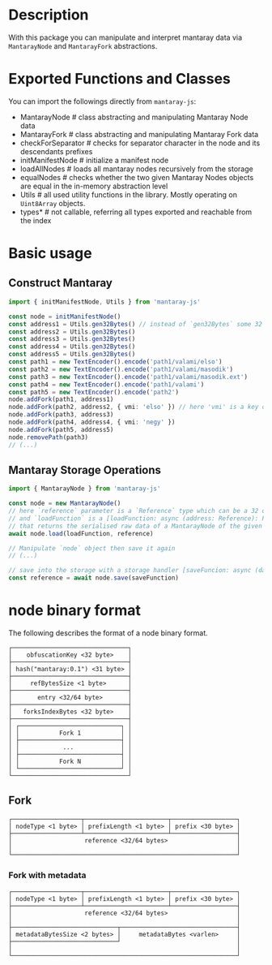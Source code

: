 # Description

With this package you can manipulate and interpret mantaray data via `MantarayNode` and `MantarayFork` abstractions.

# Exported Functions and Classes

You can import the followings directly from `mantaray-js`:

* MantarayNode        # class abstracting and manipulating Mantaray Node data
* MantarayFork        # class abstracting and manipulating Mantaray Fork data
* checkForSeparator   # checks for separator character in the node and its descendants prefixes
* initManifestNode    # initialize a manifest node
* loadAllNodes        # loads all mantaray nodes recursively from the storage
* equalNodes          # checks whether the two given Mantaray Nodes objects are equal in the in-memory abstraction level
* Utils               # all used utility functions in the library. Mostly operating on `Uint8Array` objects.
* types*              # not callable, referring all types exported and reachable from the index

# Basic usage

## Construct Mantaray

```ts
import { initManifestNode, Utils } from 'mantaray-js'

const node = initManifestNode()
const address1 = Utils.gen32Bytes() // instead of `gen32Bytes` some 32 bytes identifier that later could be retrieved from the storage
const address2 = Utils.gen32Bytes()
const address3 = Utils.gen32Bytes()
const address4 = Utils.gen32Bytes()
const address5 = Utils.gen32Bytes()
const path1 = new TextEncoder().encode('path1/valami/elso')
const path2 = new TextEncoder().encode('path1/valami/masodik')
const path3 = new TextEncoder().encode('path1/valami/masodik.ext')
const path4 = new TextEncoder().encode('path1/valami')
const path5 = new TextEncoder().encode('path2')
node.addFork(path1, address1)
node.addFork(path2, address2, { vmi: 'elso' }) // here 'vmi' is a key of metadata and 'elso' is its value
node.addFork(path3, address3)
node.addFork(path4, address4, { vmi: 'negy' })
node.addFork(path5, address5)
node.removePath(path3)
// (...)
```

## Mantaray Storage Operations

```ts
import { MantarayNode } from 'mantaray-js'

const node = new MantarayNode()
// here `reference` parameter is a `Reference` type which can be a 32 or 64 bytes Uint8Array
// and `loadFunction` is a [loadFunction: async (address: Reference): Promise<Uint8Array>] typed function
// that returns the serialised raw data of a MantarayNode of the given reference
await node.load(loadFunction, reference)

// Manipulate `node` object then save it again
// (...)

// save into the storage with a storage handler [saveFuncion: async (data: Uint8Array): Promise<Reference>]
const reference = await node.save(saveFunction)
```

# node binary format

The following describes the format of a node binary format.

```
┌────────────────────────────────┐
│    obfuscationKey <32 byte>    │
├────────────────────────────────┤
│ hash("mantaray:0.1") <31 byte> │
├────────────────────────────────┤
│     refBytesSize <1 byte>      │
├────────────────────────────────┤
│       entry <32/64 byte>       │
├────────────────────────────────┤
│   forksIndexBytes <32 byte>    │
├────────────────────────────────┤
│ ┌────────────────────────────┐ │
│ │           Fork 1           │ │
│ ├────────────────────────────┤ │
│ │            ...             │ │
│ ├────────────────────────────┤ │
│ │           Fork N           │ │
│ └────────────────────────────┘ │
└────────────────────────────────┘
```

## Fork

```
┌───────────────────┬───────────────────────┬──────────────────┐
│ nodeType <1 byte> │ prefixLength <1 byte> │ prefix <30 byte> │
├───────────────────┴───────────────────────┴──────────────────┤
│                    reference <32/64 bytes>                   │
│                                                              │
└──────────────────────────────────────────────────────────────┘
```

### Fork with metadata

```
┌───────────────────┬───────────────────────┬──────────────────┐
│ nodeType <1 byte> │ prefixLength <1 byte> │ prefix <30 byte> │
├───────────────────┴───────────────────────┴──────────────────┤
│                    reference <32/64 bytes>                   │
│                                                              │
├─────────────────────────────┬────────────────────────────────┤
│ metadataBytesSize <2 bytes> │     metadataBytes <varlen>     │
├─────────────────────────────┘                                │
│                                                              │
└──────────────────────────────────────────────────────────────┘
```
